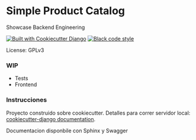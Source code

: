 # Simple Product Catalog

Showcase Backend Engineering

[![Built with Cookiecutter Django](https://img.shields.io/badge/built%20with-Cookiecutter%20Django-ff69b4.svg?logo=cookiecutter)](https://github.com/cookiecutter/cookiecutter-django/)
[![Black code style](https://img.shields.io/badge/code%20style-black-000000.svg)](https://github.com/ambv/black)

License: GPLv3

### WIP

- Tests
- Frontend

### Instrucciones

Proyecto construido sobre cookiecutter. Detalles para correr servidor local: [cookiecutter-django documentation](http://cookiecutter-django.readthedocs.io/en/latest/deployment-with-docker.html).

Documentacion disponbile con Sphinx y Swagger
